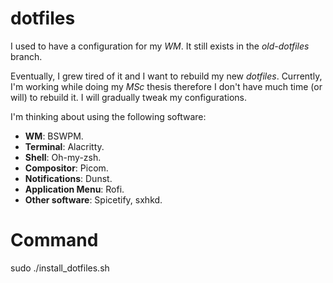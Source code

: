 # dotfiles

I used to have a configuration for my _WM_. It still exists in the _old-dotfiles_ branch.

Eventually, I grew tired of it and I want to rebuild my new _dotfiles_. Currently, I'm working while doing my _MSc_ thesis therefore I don't have much time (or will) to rebuild it.
I will gradually tweak my configurations.

I'm thinking about using the following software:
- **WM**: BSWPM.
- **Terminal**: Alacritty.
- **Shell**: Oh-my-zsh.
- **Compositor**: Picom.
- **Notifications**: Dunst.
- **Application Menu**: Rofi.
- **Other software**: Spicetify, sxhkd. 


# Command

sudo ./install_dotfiles.sh

